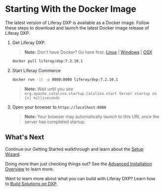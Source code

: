 # Starting With the Docker Image

The latest version of Liferay DXP is available as a Docker image. Follow these steps to download and launch the latest Docker image release of Liferay DXP.

1. Get Liferay DXP.

    > **Note:** Don't have Docker? Go here first: [Linux](https://docs.docker.com/install/linux/docker-ce/ubuntu/) | [Windows](https://docs.docker.com/docker-for-windows/install/) | [OSX](https://docs.docker.com/docker-for-mac/install/)

    ```bash
    docker pull liferay/dxp:7.2.10.1
    ```

1. Start Liferay Commerce

    ```bash
    docker run -it -p 8080:8080 liferay/dxp:7.2.10.1
    ```

    > **Note:** Wait until you see `org.apache.catalina.startup.Catalina.start Server startup in [x] milliseconds`

1. Open your browser to `https://localhost:8080`

    > **Note:** Your browser may automatically launch to this URL once the server has completed startup.

## What's Next

Continue our Getting Started walkthrough and learn about the [Setup Wizard](./using-the-setup-wizard.md).

Doing more than just checking things out? See the [Advanced Installation Overview](../advanced-installation-and-upgrades/01-installing-liferay-dxp/02-installation-overview.md) to learn more.

Want to learn more about what you can build with Liferay DXP? Learn how to [Build Solutions on DXP](../building-solutions-on-dxp/README.md).
